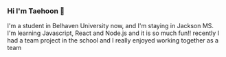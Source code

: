 ### Hi I'm Taehoon 👋
I'm a student in Belhaven University now, and I'm staying in Jackson MS.
I'm learning Javascript, React and Node.js and it is so much fun!!
recently I had a team project in the school and I really enjoyed working together as a team

<!--
**taehoonyun/TaehoonYun** is a ✨ _special_ ✨ repository because its `README.md` (this file) appears on your GitHub profile.

Here are some ideas to get you started:

- 🔭 I’m currently working on Belhaven University
- 🌱 I’m currently learning Node.js, Javascript, React
- 👯 I’m looking to collaborate on ...
- 🤔 I’m looking for help with Node.js and being Front-end Developer
- 📫 How to reach me: mnmn9069@gamil.com 
- 😄 Pronouns: ...
- ⚡ Fun fact: I just married! I'm a male by the way.
-->
